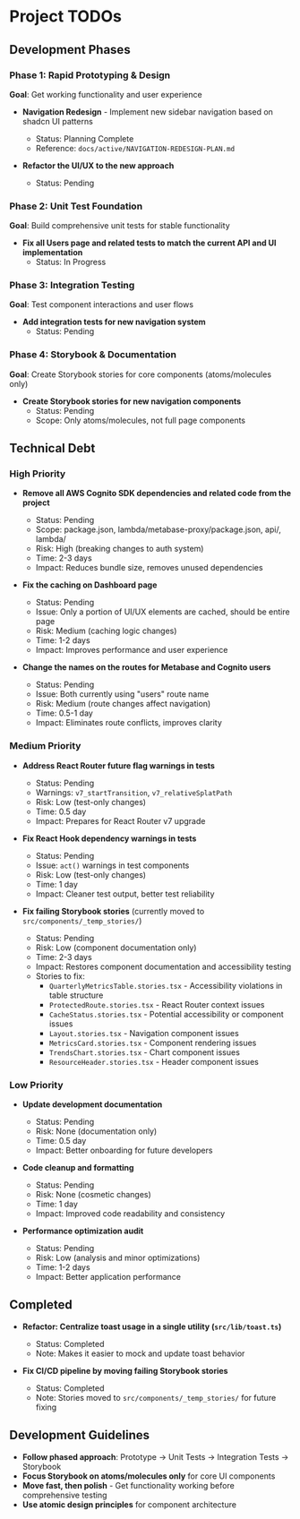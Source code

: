 # Project TODOs

## Development Phases

### Phase 1: Rapid Prototyping & Design

**Goal**: Get working functionality and user experience

- **Navigation Redesign** - Implement new sidebar navigation based on shadcn UI patterns
  - Status: Planning Complete
  - Reference: `docs/active/NAVIGATION-REDESIGN-PLAN.md`

- **Refactor the UI/UX to the new approach**
  - Status: Pending

### Phase 2: Unit Test Foundation

**Goal**: Build comprehensive unit tests for stable functionality

- **Fix all Users page and related tests to match the current API and UI implementation**
  - Status: In Progress

### Phase 3: Integration Testing

**Goal**: Test component interactions and user flows

- **Add integration tests for new navigation system**
  - Status: Pending

### Phase 4: Storybook & Documentation

**Goal**: Create Storybook stories for core components (atoms/molecules only)

- **Create Storybook stories for new navigation components**
  - Status: Pending
  - Scope: Only atoms/molecules, not full page components

## Technical Debt

### High Priority

- **Remove all AWS Cognito SDK dependencies and related code from the project**
  - Status: Pending
  - Scope: package.json, lambda/metabase-proxy/package.json, api/, lambda/
  - Risk: High (breaking changes to auth system)
  - Time: 2-3 days
  - Impact: Reduces bundle size, removes unused dependencies

- **Fix the caching on Dashboard page**
  - Status: Pending
  - Issue: Only a portion of UI/UX elements are cached, should be entire page
  - Risk: Medium (caching logic changes)
  - Time: 1-2 days
  - Impact: Improves performance and user experience

- **Change the names on the routes for Metabase and Cognito users**
  - Status: Pending
  - Issue: Both currently using "users" route name
  - Risk: Medium (route changes affect navigation)
  - Time: 0.5-1 day
  - Impact: Eliminates route conflicts, improves clarity

### Medium Priority

- **Address React Router future flag warnings in tests**
  - Status: Pending
  - Warnings: `v7_startTransition`, `v7_relativeSplatPath`
  - Risk: Low (test-only changes)
  - Time: 0.5 day
  - Impact: Prepares for React Router v7 upgrade

- **Fix React Hook dependency warnings in tests**
  - Status: Pending
  - Issue: `act()` warnings in test components
  - Risk: Low (test-only changes)
  - Time: 1 day
  - Impact: Cleaner test output, better test reliability

- **Fix failing Storybook stories** (currently moved to `src/components/_temp_stories/`)
  - Status: Pending
  - Risk: Low (component documentation only)
  - Time: 2-3 days
  - Impact: Restores component documentation and accessibility testing
  - Stories to fix:
    - `QuarterlyMetricsTable.stories.tsx` - Accessibility violations in table structure
    - `ProtectedRoute.stories.tsx` - React Router context issues
    - `CacheStatus.stories.tsx` - Potential accessibility or component issues
    - `Layout.stories.tsx` - Navigation component issues
    - `MetricsCard.stories.tsx` - Component rendering issues
    - `TrendsChart.stories.tsx` - Chart component issues
    - `ResourceHeader.stories.tsx` - Header component issues

### Low Priority

- **Update development documentation**
  - Status: Pending
  - Risk: None (documentation only)
  - Time: 0.5 day
  - Impact: Better onboarding for future developers

- **Code cleanup and formatting**
  - Status: Pending
  - Risk: None (cosmetic changes)
  - Time: 1 day
  - Impact: Improved code readability and consistency

- **Performance optimization audit**
  - Status: Pending
  - Risk: Low (analysis and minor optimizations)
  - Time: 1-2 days
  - Impact: Better application performance

## Completed

- **Refactor: Centralize toast usage in a single utility (`src/lib/toast.ts`)**
  - Status: Completed
  - Note: Makes it easier to mock and update toast behavior

- **Fix CI/CD pipeline by moving failing Storybook stories**
  - Status: Completed
  - Note: Stories moved to `src/components/_temp_stories/` for future fixing

## Development Guidelines

- **Follow phased approach**: Prototype → Unit Tests → Integration Tests → Storybook
- **Focus Storybook on atoms/molecules only** for core UI components
- **Move fast, then polish** - Get functionality working before comprehensive testing
- **Use atomic design principles** for component architecture
